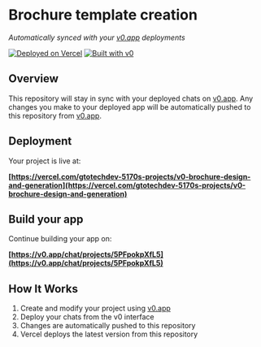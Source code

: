 # Brochure template creation

*Automatically synced with your [v0.app](https://v0.app) deployments*

[![Deployed on Vercel](https://img.shields.io/badge/Deployed%20on-Vercel-black?style=for-the-badge&logo=vercel)](https://vercel.com/gtotechdev-5170s-projects/v0-brochure-design-and-generation)
[![Built with v0](https://img.shields.io/badge/Built%20with-v0.app-black?style=for-the-badge)](https://v0.app/chat/projects/5PFpokpXfL5)

## Overview

This repository will stay in sync with your deployed chats on [v0.app](https://v0.app).
Any changes you make to your deployed app will be automatically pushed to this repository from [v0.app](https://v0.app).

## Deployment

Your project is live at:

**[https://vercel.com/gtotechdev-5170s-projects/v0-brochure-design-and-generation](https://vercel.com/gtotechdev-5170s-projects/v0-brochure-design-and-generation)**

## Build your app

Continue building your app on:

**[https://v0.app/chat/projects/5PFpokpXfL5](https://v0.app/chat/projects/5PFpokpXfL5)**

## How It Works

1. Create and modify your project using [v0.app](https://v0.app)
2. Deploy your chats from the v0 interface
3. Changes are automatically pushed to this repository
4. Vercel deploys the latest version from this repository
